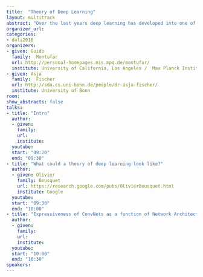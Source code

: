 ```yaml
---
title:  "Theory of Deep Learning"
layout: multitrack
abstract: "Over the last years deep learning has developed into one of the most important areas of machine learning leading to breakthroughs in various applied fields like image and natural language processing or machine translation. These numerous advances on practical side are accompanied by a rather limited but growing theoretical understanding. Important questions relating to the representational power of the models, the interpretability of the solutions obtained, the stability and understanding of the stochastic optimization process, the generalization performance of deep neural networks, and new mathematical frameworks to learn generative models - just to name some - require us to delve deeper into the mathematics underlying the field of deep learning. In this workshop we will discuss recent achievements, status quo, and open questions regarding our theoretical understanding of deep learning." 
organizer_url: 
categories:
- dali2018
organizers:
- given: Guido  
  family:  Montufar
  url: http://personal-homepages.mis.mpg.de/montufar/
  institute: University of California, Los Angeles /  Max Planck Institute for Mathematics in the Sciences
- given: Asja  
  family:  Fischer
  url: http://sda.cs.uni-bonn.de/people/dr-asja-fischer/
  institute: University of Bonn
room: 
show_abstracts: false
talks:
- title: "Intro"
  author:
  - given: 
    family: 
    url:
    institute: 
  youtube: 
  start: "09:20"
  end: "09:30" 
- title: "What could a theory of deep learning look like?"
  author:
  - given: Olivier
    family: Bousquet
    url: https://research.google.com/pubs/OlivierBousquet.html
    institute: Google
  youtube: 
  start: "09:30"
  end: "10:00"
- title: "Expressiveness of ConvNets as a function of Network Architecture"
  author:
  - given: 
    family: 
    url:
    institute: 
  youtube: 
  start: "10:00"
  end: "10:30" 
speakers:
---
```


